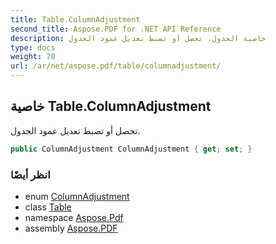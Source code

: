 ```yaml
---
title: Table.ColumnAdjustment
second_title: Aspose.PDF for .NET API Reference
description: خاصية الجدول. تحصل أو تضبط تعديل عمود الجدول
type: docs
weight: 70
url: /ar/net/aspose.pdf/table/columnadjustment/
---
```

## خاصية Table.ColumnAdjustment

تحصل أو تضبط تعديل عمود الجدول.

```csharp
public ColumnAdjustment ColumnAdjustment { get; set; }
```

### انظر أيضًا

* enum [ColumnAdjustment](../../columnadjustment/)
* class [Table](../)
* namespace [Aspose.Pdf](../../../aspose.pdf/)
* assembly [Aspose.PDF](../../../)